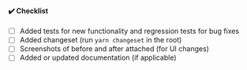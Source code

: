 <!-- Please describe what these changes achieve -->

#### :heavy_check_mark: Checklist

- [ ] Added tests for new functionality and regression tests for bug fixes
- [ ] Added changeset (run `yarn changeset` in the root)
- [ ] Screenshots of before and after attached (for UI changes)
- [ ] Added or updated documentation (if applicable)
